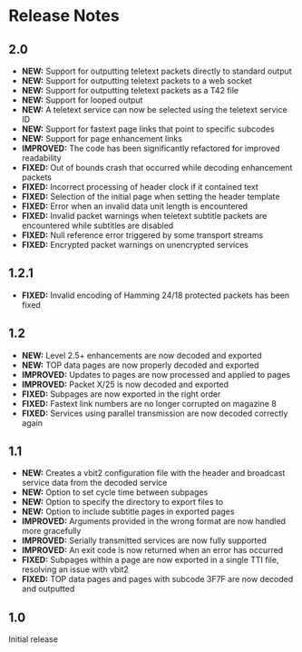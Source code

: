 Release Notes
=============

2.0
---

* **NEW:** Support for outputting teletext packets directly to standard output
* **NEW:** Support for outputting teletext packets to a web socket
* **NEW:** Support for outputting teletext packets as a T42 file
* **NEW:** Support for looped output
* **NEW:** A teletext service can now be selected using the teletext service ID
* **NEW:** Support for fastext page links that point to specific subcodes
* **NEW:** Support for page enhancement links
* **IMPROVED:** The code has been significantly refactored for improved readability
* **FIXED:** Out of bounds crash that occurred while decoding enhancement packets
* **FIXED:** Incorrect processing of header clock if it contained text
* **FIXED:** Selection of the initial page when setting the header template
* **FIXED:** Error when an invalid data unit length is encountered
* **FIXED:** Invalid packet warnings when teletext subtitle packets are encountered while subtitles are disabled
* **FIXED:** Null reference error triggered by some transport streams
* **FIXED:** Encrypted packet warnings on unencrypted services

1.2.1
-----

* **FIXED:** Invalid encoding of Hamming 24/18 protected packets has been fixed

1.2
---

* **NEW:** Level 2.5+ enhancements are now decoded and exported
* **NEW:** TOP data pages are now properly decoded and exported
* **IMPROVED:** Updates to pages are now processed and applied to pages
* **IMPROVED:** Packet X/25 is now decoded and exported
* **FIXED:** Subpages are now exported in the right order
* **FIXED:** Fastext link numbers are no longer corrupted on magazine 8
* **FIXED:** Services using parallel transmission are now decoded correctly again

1.1
---

* **NEW:** Creates a vbit2 configuration file with the header and broadcast service data from the decoded service
* **NEW:** Option to set cycle time between subpages
* **NEW:** Option to specify the directory to export files to
* **NEW:** Option to include subtitle pages in exported pages
* **IMPROVED:** Arguments provided in the wrong format are now handled more gracefully
* **IMPROVED:** Serially transmitted services are now fully supported
* **IMPROVED:** An exit code is now returned when an error has occurred
* **FIXED:** Subpages within a page are now exported in a single TTI file, resolving an issue with vbit2
* **FIXED:** TOP data pages and pages with subcode 3F7F are now decoded and outputted

1.0
---

Initial release
